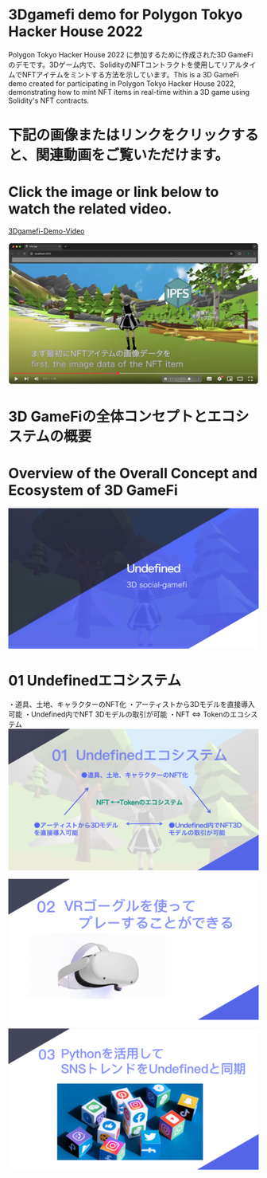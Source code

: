 # 3Dgamefi demo for Polygon Tokyo Hacker House 2022
Polygon Tokyo Hacker House 2022 に参加するために作成された3D GameFiのデモです。3Dゲーム内で、SolidityのNFTコントラクトを使用してリアルタイムでNFTアイテムをミントする方法を示しています。This is a 3D GameFi demo created for participating in Polygon Tokyo Hacker House 2022, demonstrating how to mint NFT items in real-time within a 3D game using Solidity's NFT contracts.

# 下記の画像またはリンクをクリックすると、関連動画をご覧いただけます。
# Click the image or link below to watch the related video.
[3Dgamefi-Demo-Video](https://www.youtube.com/watch?v=ekYpRv584j4)

[![Watch Video](assets/UndefinedPage.png)](https://www.youtube.com/watch?v=ekYpRv584j4)


# 3D GameFiの全体コンセプトとエコシステムの概要
# Overview of the Overall Concept and Ecosystem of 3D GameFi
![Image](assets/PPTPage1.png "PPTPage1")

# 01 Undefinedエコシステム
・道具、土地、キャラクターのNFT化
・アーティストから3Dモデルを直接導入可能
・Undefined内でNFT 3Dモデルの取引が可能
・NFT ⇔ Tokenのエコシステム 
![Image](assets/PPTPage2.png "PPTPage2")

![Image](assets/PPTPage3.png "PPTPage3")

![Image](assets/PPTPage4.png "PPTPage4")
